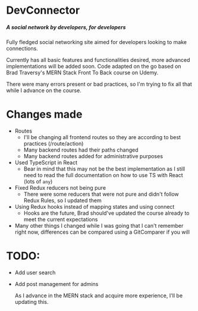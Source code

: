 # DevConnector
##### A social network by developers, for developers

Fully fledged social networking site aimed for developers looking to make connections.

Currently has all basic features and functionalities desired, more advanced implementations will be added soon.
Code adapted on the go based on Brad Traversy's MERN Stack Front To Back course on Udemy.

There were many errors present or bad practices, so I'm trying to fix all that while I advance on the course.

# Changes made
- Routes
  - I'll be changing all frontend routes so they are according to best practices (/route/action)
  - Many backend routes had their paths changed
  - Many backend routes added for administrative purposes
- Used TypeScript in React
  - Bear in mind that this may not be the best implementation as I still need to read the full documentation on how to use TS with React (lots of `any`)
- Fixed Redux reducers not being pure
  - There were some reducers that were not pure and didn't follow Redux Rules, so I updated them
- Using Redux hooks instead of mapping states and using connect
  - Hooks are the future, Brad should've updated the course already to meet the current expectations
- Many other things I changed while I was going that I can't remember right now, differences can be compared using a GitComparer if you will

# TODO:
- Add user search
- Add post management for admins
  
  As I advance in the MERN stack and acquire more experience, I'll be updating this.
